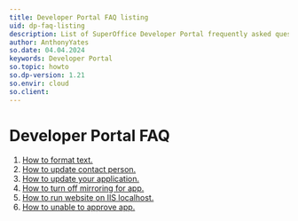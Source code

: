 ```yaml
---
title: Developer Portal FAQ listing
uid: dp-faq-listing
description: List of SuperOffice Developer Portal frequently asked questions.
author: AnthonyYates
so.date: 04.04.2024
keywords: Developer Portal
so.topic: howto
so.dp-version: 1.21
so.envir: cloud
so.client:
---
```


# Developer Portal FAQ

1. [How to format text.][1]
1. [How to update contact person.][2]
1. [How to update your application.][3]
1. [How to turn off mirroring for app.][4]
1. [How to run website on IIS localhost.][5]
1. [How to unable to approve app.][6]

<!-- link reference -->

[1]: format-text.md
[2]: update-contact-person.md
[3]: update-app.md
[4]: turn-off-mirroring.md
[5]: run-website-on-iis-localhost.md
[6]: unable-to-approve-app.md

